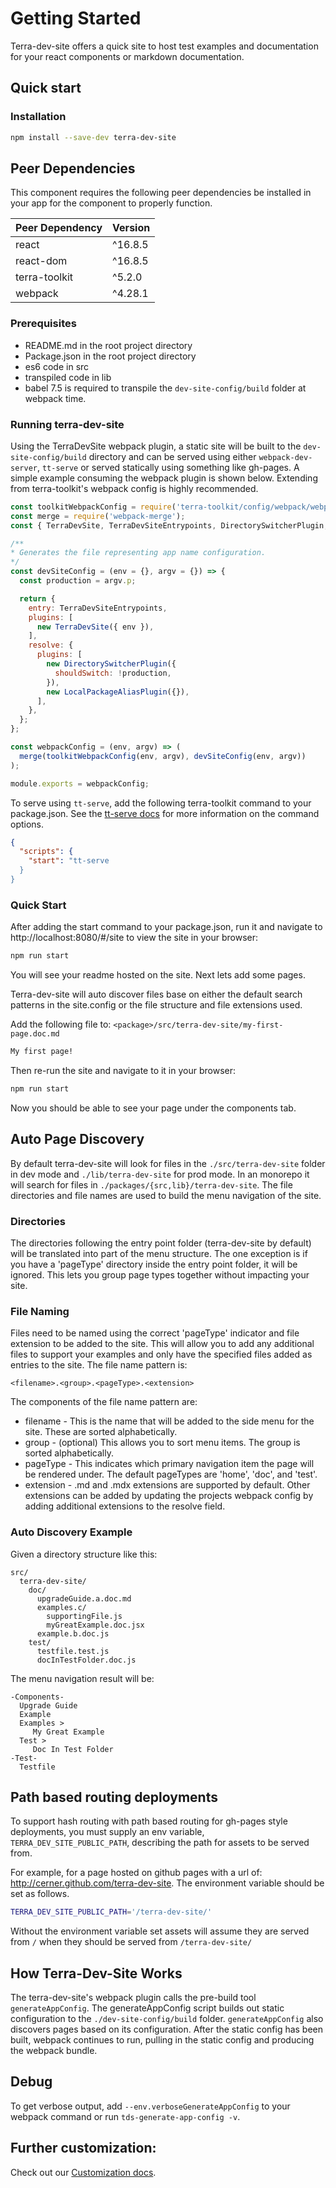 # Getting Started

Terra-dev-site offers a quick site to host test examples and documentation for your react components or markdown documentation.

## Quick start

### Installation

``` bash
npm install --save-dev terra-dev-site
```

## Peer Dependencies

This component requires the following peer dependencies be installed in your app for the component to properly function.

| Peer Dependency | Version |
|-|-|
| react | ^16.8.5 |
| react-dom | ^16.8.5 |
| terra-toolkit | ^5.2.0 |
| webpack | ^4.28.1 |

### Prerequisites

* README.md in the root project directory
* Package.json in the root project directory
* es6 code in src
* transpiled code in lib
* babel 7.5 is required to transpile the `dev-site-config/build` folder at webpack time.

### Running terra-dev-site

Using the TerraDevSite webpack plugin, a static site will be built to the `dev-site-config/build` directory and can be served using either `webpack-dev-server`, `tt-serve` or served statically using something like gh-pages. A simple example consuming the webpack plugin is shown below. Extending from terra-toolkit's webpack config is highly recommended.

```javascript
const toolkitWebpackConfig = require('terra-toolkit/config/webpack/webpack.config')
const merge = require('webpack-merge');
const { TerraDevSite, TerraDevSiteEntrypoints, DirectorySwitcherPlugin, LocalPackageAliasPlugin } = require('terra-dev-site');

/**
* Generates the file representing app name configuration.
*/
const devSiteConfig = (env = {}, argv = {}) => {
  const production = argv.p;

  return {
    entry: TerraDevSiteEntrypoints,
    plugins: [
      new TerraDevSite({ env }),
    ],
    resolve: {
      plugins: [
        new DirectorySwitcherPlugin({
          shouldSwitch: !production,
        }),
        new LocalPackageAliasPlugin({}),
      ],
    },
  };
};

const webpackConfig = (env, argv) => (
  merge(toolkitWebpackConfig(env, argv), devSiteConfig(env, argv))
);

module.exports = webpackConfig;
```

To serve using `tt-serve`, add the following terra-toolkit command to your package.json. See the [tt-serve docs](https://github.com/cerner/terra-toolkit-boneyard/blob/master/scripts/serve/Serve.md#cli) for more information on the command options.

```json
{
  "scripts": {
    "start": "tt-serve
  }
}
```

### Quick Start

After adding the start command to your package.json, run it and navigate to http://localhost:8080/#/site to view the site in your browser:

```bash
npm run start
```

You will see your readme hosted on the site. Next lets add some pages.

Terra-dev-site will auto discover files base on either the default search patterns in the site.config or the file structure and file extensions used.

Add the following file to: `<package>/src/terra-dev-site/my-first-page.doc.md`

```md
My first page!
```

Then re-run the site and navigate to it in your browser:

```bash
npm run start
```

Now you should be able to see your page under the components tab.

## Auto Page Discovery

By default terra-dev-site will look for files in the `./src/terra-dev-site` folder in dev mode and `./lib/terra-dev-site` for prod mode. In an monorepo it will search for files in `./packages/{src,lib}/terra-dev-site`. The file directories and file names are used to build the menu navigation of the site.

### Directories

The directories following the entry point folder (terra-dev-site by default) will be translated into part of the menu structure. The one exception is if you have a 'pageType' directory inside the entry point folder, it will be ignored. This lets you group page types together without impacting your site.

### File Naming

Files need to be named using the correct 'pageType' indicator and file extension to be added to the site. This will allow you to add any additional files to support your examples and only have the specified files added as entries to the site. The file name pattern is:

`<filename>.<group>.<pageType>.<extension>`

The components of the file name pattern are:

* filename - This is the name that will be added to the side menu for the site. These are sorted alphabetically.
* group - (optional) This allows you to sort menu items. The group is sorted alphabetically.
* pageType - This indicates which primary navigation item the page will be rendered under. The default pageTypes are 'home', 'doc', and 'test'.
* extension - .md and .mdx extensions are supported by default. Other extensions can be added by updating the projects webpack config by adding additional extensions to the resolve field.

### Auto Discovery Example

Given a directory structure like this:

```
src/
  terra-dev-site/
    doc/
      upgradeGuide.a.doc.md
      examples.c/
        supportingFile.js
        myGreatExample.doc.jsx
      example.b.doc.js
    test/
      testfile.test.js
      docInTestFolder.doc.js
```

The menu navigation result will be:

```
-Components-
  Upgrade Guide
  Example
  Examples >
     My Great Example
  Test >
     Doc In Test Folder
-Test-
  Testfile
```

## Path based routing deployments

To support hash routing with path based routing for gh-pages style deployments, you must supply an env variable, `TERRA_DEV_SITE_PUBLIC_PATH`, describing the path for assets to be served from.

For example, for a page hosted on github pages with a url of: http://cerner.github.com/terra-dev-site. The environment variable should be set as follows.

```bash
TERRA_DEV_SITE_PUBLIC_PATH='/terra-dev-site/'
```

Without the environment variable set assets will assume they are served from `/` when they should be served from `/terra-dev-site/`

## How Terra-Dev-Site Works

The terra-dev-site's webpack plugin calls the pre-build tool `generateAppConfig`. The generateAppConfig script builds out static configuration to the `./dev-site-config/build` folder. `generateAppConfig` also discovers pages based on its configuration. After the static config has been built, webpack continues to run, pulling in the static config and producing the webpack bundle.

## Debug

To get verbose output, add `--env.verboseGenerateAppConfig` to your webpack command or run `tds-generate-app-config -v`.

## Further customization:

Check out our [Customization docs](https://engineering.cerner.com/terra-dev-site/getting-started/terra-dev-site/site-config/site-config).
